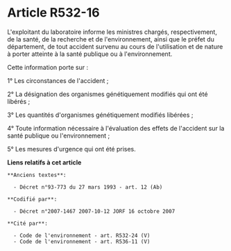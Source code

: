# Article R532-16

L'exploitant du laboratoire informe les ministres chargés, respectivement, de la santé, de la recherche et de
l'environnement, ainsi que le préfet du département, de tout accident survenu au cours de l'utilisation et de nature à porter
atteinte à la santé publique ou à l'environnement.

Cette information porte sur :

1° Les circonstances de l'accident ;

2° La désignation des organismes génétiquement modifiés qui ont été libérés ;

3° Les quantités d'organismes génétiquement modifiés libérées ;

4° Toute information nécessaire à l'évaluation des effets de l'accident sur la santé publique ou l'environnement ;

5° Les mesures d'urgence qui ont été prises.

**Liens relatifs à cet article**

	**Anciens textes**:

	  - Décret n°93-773 du 27 mars 1993 - art. 12 (Ab)

	**Codifié par**:

	  - Décret n°2007-1467 2007-10-12 JORF 16 octobre 2007

	**Cité par**:

	  - Code de l'environnement - art. R532-24 (V)
	  - Code de l'environnement - art. R536-11 (V)
